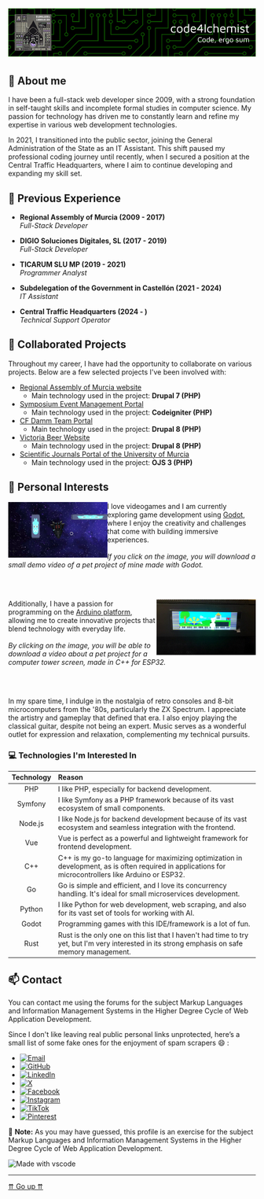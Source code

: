 # ![code4lchemist - Code, ergo sum](./header.png)

## 👋 About me

I have been a full-stack web developer since 2009, with a strong foundation in self-taught skills and incomplete formal studies in computer science. My passion for technology has driven me to constantly learn and refine my expertise in various web development technologies.

In 2021, I transitioned into the public sector, joining the General Administration of the State as an IT Assistant. This shift paused my professional coding journey until recently, when I secured a position at the Central Traffic Headquarters, where I aim to continue developing and expanding my skill set.

## 📜 Previous Experience

- **Regional Assembly of Murcia (2009 - 2017)**  
*Full-Stack Developer*
- **DIGIO Soluciones Digitales, SL (2017 - 2019)**  
*Full-Stack Developer*

- **TICARUM SLU MP (2019 - 2021)**  
*Programmer Analyst*

- **Subdelegation of the Government in Castellón (2021 - 2024)**  
*IT Assistant*

- **Central Traffic Headquarters (2024 - )**  
*Technical Support Operator*

## 🤝 Collaborated Projects

Throughout my career, I have had the opportunity to collaborate on various projects. Below are a few selected projects I've been involved with:

- [Regional Assembly of Murcia website](https://www.asambleamurcia.es)
    - Main technology used in the project: **Drupal 7 (PHP)**
- [Symposium Event Management Portal](https://symposium.events)
    - Main technology used in the project: **Codeigniter (PHP)**
- [CF Damm Team Portal](https://www.cfdamm.cat/es)
    - Main technology used in the project: **Drupal 8 (PHP)**
- [Victoria Beer Website](https://www.cervezavictoria.es/es)
    - Main technology used in the project: **Drupal 8 (PHP)**
- [Scientific Journals Portal of the University of Murcia](https://revistas.um.es)
    - Main technology used in the project: **OJS 3 (PHP)**

## 🎯 Personal Interests

<p><a href="https://github.com/code4lchemist/code4lchemist/raw/refs/heads/main/elit2.mp4"><img align="left" src="./elit2.png" width="40%"></a>
I love videogames and I am currently exploring game development using <a href="https://godotengine.org/">Godot</a>, where I enjoy the creativity and challenges that come with building immersive experiences.<br><br><em>If you click on the image, you will download a small demo video of a pet project of mine made with Godot.</em></p>

<br clear="both"><br>

<p><a href="https://github.com/code4lchemist/code4lchemist/raw/refs/heads/main/mm.mp4"><img align="right" src="./mm.png" width="40%"></a>
Additionally, I have a passion for programming on the <a href="https://www.arduino.cc/">Arduino platform</a>, allowing me to create innovative projects that blend technology with everyday life.<br><br><em>By clicking on the image, you will be able to download a video about a pet project for a computer tower screen, made in C++ for ESP32.</em></p>

<br clear="both"><br>

In my spare time, I indulge in the nostalgia of retro consoles and 8-bit microcomputers from the '80s, particularly the ZX Spectrum. I appreciate the artistry and gameplay that defined that era. I also enjoy playing the classical guitar, despite not being an expert. Music serves as a wonderful outlet for expression and relaxation, complementing my technical pursuits.

### 💻 Technologies I'm Interested In

| Technology | Reason                                         |
| :--------: | :--------------------------------------------- |
| PHP        | I like PHP, especially for backend development. |
| Symfony    | I like Symfony as a PHP framework because of its vast ecosystem of small components. |
| Node.js    | I like Node.js for backend development because of its vast ecosystem and seamless integration with the frontend. |
| Vue        | Vue is perfect as a powerful and lightweight framework for frontend development. |
| C++        | C++ is my go-to language for maximizing optimization in development, as is often required in applications for microcontrollers like Arduino or ESP32. |
| Go         | Go is simple and efficient, and I love its concurrency handling. It's ideal for small microservices development. |
| Python     | I like Python for web development, web scraping, and also for its vast set of tools for working with AI. |
| Godot      | Programming games with this IDE/framework is a lot of fun. |
| Rust       | Rust is the only one on this list that I haven't had time to try yet, but I'm very interested in its strong emphasis on safe memory management. |

## 📫 Contact 

You can contact me using the forums for the subject Markup Languages and Information Management Systems in the Higher Degree Cycle of Web Application Development.

Since I don't like leaving real public personal links unprotected, here’s a small list of some fake ones for the enjoyment of spam scrapers 😄 :

- [![Email](https://img.shields.io/badge/Email-fake.email%40example.com-orange)](mailto:fake.email@example.com)
- [![GitHub](https://img.shields.io/badge/GitHub-code4lchemist-orange)](https://github.com/fake-username)
- [![LinkedIn](https://img.shields.io/badge/LinkedIn-fake--profile-orange)](https://www.linkedin.com/in/fake-profile)
- [![X](https://img.shields.io/badge/X-fake_handle-orange)](https://x.com/fake_handle)
- [![Facebook](https://img.shields.io/badge/Facebook-fake.profile%40facebook.com-blue)](https://www.facebook.com/fake.profile)
- [![Instagram](https://img.shields.io/badge/Instagram-fake_profile%40instagram.com-purple)](https://www.instagram.com/fake_profile)
- [![TikTok](https://img.shields.io/badge/TikTok-fake_handle%40tiktok.com-black)](https://www.tiktok.com/@fake_handle)
- [![Pinterest](https://img.shields.io/badge/Pinterest-fake_profile%40pinterest.com-red)](https://www.pinterest.com/fake_profile)

:memo: **Note:** As you may have guessed, this profile is an exercise for the subject Markup Languages and Information Management Systems in the Higher Degree Cycle of Web Application Development.

![Made with vscode](https://badgen.net/static/made%20with/vscode)

---

[⇈ Go up ⇈](#) 
